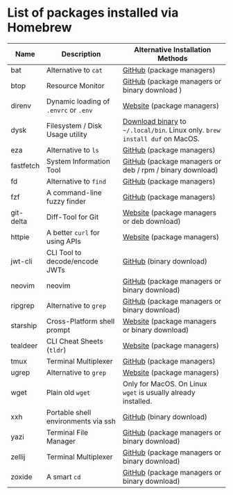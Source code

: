 # List of packages installed via Homebrew

| Name      | Description                           | Alternative Installation Methods                                                                                      |
| --------- | ------------------------------------- | --------------------------------------------------------------------------------------------------------------------- |
| bat       | Alternative to `cat`                  | [GitHub](https://github.com/sharkdp/bat?tab=readme-ov-file#installation) (package managers)                           |
| btop      | Resource Monitor                      | [GitHub](https://github.com/aristocratos/btop) (package managers or binary download       )                           |
| direnv    | Dynamic loading of `.envrc` or `.env` | [Website](https://direnv.net/docs/installation.html) (package managers)                                               |
| dysk      | Filesystem / Disk Usage utility       | [Download binary](https://dystroy.org/dysk/install/) to `~/.local/bin`. Linux only. `brew install duf` on MacOS.      |
| eza       | Alternative to `ls`                   | [GitHub](https://github.com/eza-community/eza/blob/main/INSTALL.md) (package managers)                                |
| fastfetch | System Information Tool               | [GitHub](https://github.com/fastfetch-cli/fastfetch) (package managers or deb / rpm / binary download)                |
| fd        | Alternative to `find`                 | [GitHub](https://github.com/sharkdp/fd?tab=readme-ov-file#installation) (package managers)                            |
| fzf       | A command-line fuzzy finder           | [GitHub](https://github.com/junegunn/fzf?tab=readme-ov-file#installation) (package managers)                          |
| git-delta | Diff-Tool for Git                     | [Website](https://dandavison.github.io/delta/installation.html) (package managers or deb download)                    |
| httpie    | A better `curl` for using APIs        | [Website](https://httpie.io/docs/cli/installation) (package managers)                                                 |
| jwt-cli   | CLI Tool to decode/encode JWTs        | [GitHub](https://github.com/mike-engel/jwt-cli) (binary download)                                                     |
| neovim    | neovim                                | [GitHub](https://github.com/neovim/neovim) (package managers or binary download)                                      |
| ripgrep   | Alternative to `grep`                 | [GitHub](https://github.com/BurntSushi/ripgrep) (package managers or binary download)                                 |
| starship  | Cross-Platform shell prompt           | [Website](https://starship.rs/guide/) (package managers or binary download)                                           |
| tealdeer  | CLI Cheat Sheets (`tldr`)             | [Website](https://tealdeer-rs.github.io/tealdeer/installing.html) (package managers)                                  |
| tmux      | Terminal Multiplexer                  | [GitHub](https://github.com/tmux/tmux/wiki/Installing) (package managers)                                             |
| ugrep     | Alternative to `grep`                 | [Website](https://ugrep.com/) (package managers)                                                                      |
| wget      | Plain old `wget`                      | Only for MacOS. On Linux `wget` is usually already installed.                                                         |
| xxh       | Portable shell environments via ssh   | [GitHub](https://github.com/xxh/xxh) (binary download)                                                                |
| yazi      | Terminal File Manager                 | [GitHub](https://github.com/sxyazi/yazi) (package managers or binary download)                                        |
| zellij    | Terminal Multiplexer                  | [GitHub](https://github.com/zellij-org/zellij) (package managers or binary download)                                  |
| zoxide    | A smart `cd`                          | [GitHub](https://github.com/ajeetdsouza/zoxide?tab=readme-ov-file#installation) (package managers or binary download) |
